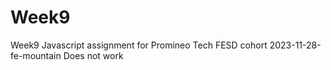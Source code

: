 # Week9
Week9 Javascript assignment for Promineo Tech FESD cohort 2023-11-28-fe-mountain
Does not work
